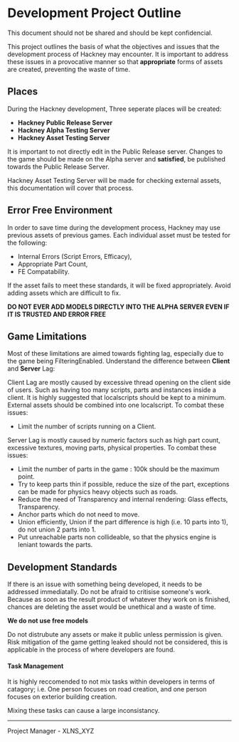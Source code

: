 # Development Project Outline
This document should not be shared and should be kept confidencial.

This project outlines the basis of what the objectives and issues that the development process of Hackney may encounter. It is important to address these issues in a provocative manner so that **appropriate** forms of assets are created, preventing the waste of time.

Places
---
During the Hackney development, Three seperate places will be created:

* **Hackney Public Release Server**
* **Hackney Alpha Testing Server**
* **Hackney Asset Testing Server**

It is important to not directly edit in the Public Release server. Changes to the game should be made on the Alpha server and **satisfied**, be published towards the Public Release Server.

Hackney Asset Testing Server will be made for checking external assets, this documentation will cover that process.

Error Free Environment
---
In order to save time during the development process, Hackney may use previous assets of previous games. Each individual asset must be tested for the following:

* Internal Errors (Script Errors, Efficacy),
* Appropriate Part Count,
* FE Compatability.

If the asset fails to meet these standards, it will be fixed appropriately. Avoid adding assets which are difficult to fix. 

**DO NOT EVER ADD MODELS DIRECTLY INTO THE ALPHA SERVER EVEN IF IT IS TRUSTED AND ERROR FREE**

Game Limitations
---
Most of these limitations are aimed towards fighting lag, especially due to the game being FilteringEnabled. Understand the difference between **Client** and **Server** Lag:

Client Lag are mostly caused by excessive thread opening on the client side of users. Such as having too many scripts, parts and instances inside a client. It is highly suggested that localscripts should be kept to a minimum. External assets should be combined into one localscript. To combat these issues:

* Limit the number of scripts running on a Client.

Server Lag is mostly caused by numeric factors such as high part count, excessive textures, moving parts, physical properties. To combat these issues:

* Limit the number of parts in the game : 100k should be the maximum point.
* Try to keep parts thin if possible, reduce the size of the part, exceptions can be made for physics heavy objects such as roads.
* Reduce the need of Transparency and internal rendering: Glass effects, Transparency.
* Anchor parts which do not need to move.
* Union efficiently, Union if the part difference is high (i.e. 10 parts into 1), do not union 2 parts into 1.
* Put unreachable parts non collideable, so that the physics engine is leniant towards the parts.

Development Standards
---
If there is an issue with something being developed, it needs to be addressed immediatally. Do not be afraid to critisise someone's work. Because as soon as the result product of whatever they work on is finished, chances are deleting the asset would be unethical and a waste of time.

**We do not use free models**

Do not distrubute any assets or make it public unless permission is given. Risk mitigation of the game getting leaked should not be considered, this is applicable in the process of where developers are found.

#### Task Management

It is highly reccomended to not mix tasks within developers in terms of catagory; i.e. One person focuses on road creation, and one person focuses on exterior building creation.

Mixing these tasks can cause a large inconsistancy.

---

Project Manager - XLNS_XYZ
